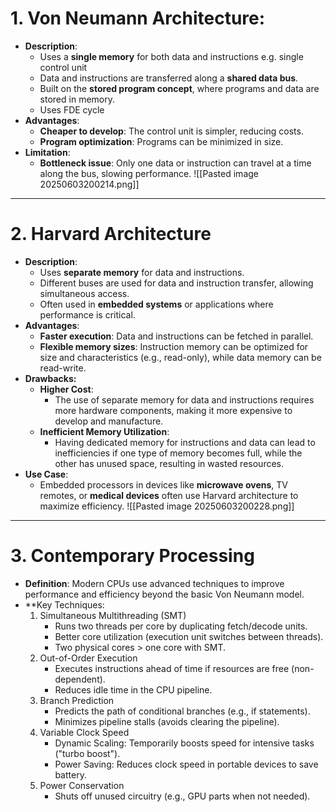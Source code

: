 # 1. Von Neumann Architecture:
- **Description**:
    - Uses a **single memory** for both data and instructions e.g. single control unit
    - Data and instructions are transferred along a **shared data bus**.
    - Built on the **stored program concept**, where programs and data are stored in memory.
    - Uses FDE cycle
- **Advantages**:
    - **Cheaper to develop**: The control unit is simpler, reducing costs.
    - **Program optimization**: Programs can be minimized in size.
- **Limitation**:
    - **Bottleneck issue**: Only one data or instruction can travel at a time along the bus, slowing performance.
![[Pasted image 20250603200214.png]]
---
# 2. Harvard Architecture
- **Description**:
    - Uses **separate memory** for data and instructions.
    - Different buses are used for data and instruction transfer, allowing simultaneous access.
    - Often used in **embedded systems** or applications where performance is critical.
- **Advantages**:
    - **Faster execution**: Data and instructions can be fetched in parallel.
    - **Flexible memory sizes**: Instruction memory can be optimized for size and characteristics (e.g., read-only), while data memory can be read-write.
- **Drawbacks:**
	- **Higher Cost**:
	    - The use of separate memory for data and instructions requires more hardware components, making it more expensive to develop and manufacture.
	- **Inefficient Memory Utilization**:
	    - Having dedicated memory for instructions and data can lead to inefficiencies if one type of memory becomes full, while the other has unused space, resulting in wasted resources.
- **Use Case**:
    - Embedded processors in devices like **microwave ovens**, TV remotes, or **medical devices** often use Harvard architecture to maximize efficiency.
![[Pasted image 20250603200228.png]]
---
# 3. Contemporary Processing
- **Definition**: Modern CPUs use advanced techniques to improve performance and efficiency beyond the basic Von Neumann model.
- **Key Techniques:
	1. Simultaneous Multithreading (SMT)
		- Runs two threads per core by duplicating fetch/decode units.
		- Better core utilization (execution unit switches between threads).
		- Two physical cores > one core with SMT.
	2. Out-of-Order Execution
		- Executes instructions ahead of time if resources are free (non-dependent).
		- Reduces idle time in the CPU pipeline.
	3. Branch Prediction
		- Predicts the path of conditional branches (e.g., if statements).
		- Minimizes pipeline stalls (avoids clearing the pipeline).
	4. Variable Clock Speed
		- Dynamic Scaling: Temporarily boosts speed for intensive tasks ("turbo boost").
		- Power Saving: Reduces clock speed in portable devices to save battery.
	5. Power Conservation
		- Shuts off unused circuitry (e.g., GPU parts when not needed).